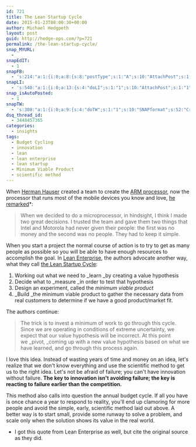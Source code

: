 ```yaml
---
id: 721
title: The Lean Startup Cycle
date: 2015-01-23T08:00:30+00:00
author: Michael Hedgpeth
layout: post
guid: http://hedge-ops.com/?p=721
permalink: /the-lean-startup-cycle/
snap_MYURL:
  - 
snapEdIT:
  - 1
snapFB:
  - 's:214:"a:1:{i:0;a:8:{s:8:"postType";s:1:"A";s:10:"AttachPost";s:1:"2";s:10:"SNAPformat";s:16:"%TITLE% - %SURL%";s:9:"isAutoImg";s:1:"A";s:8:"imgToUse";s:0:"";s:9:"isAutoURL";s:1:"A";s:8:"urlToUse";s:0:"";s:4:"doFB";i:0;}}";'
snapLI:
  - 's:540:"a:1:{i:0;a:13:{s:4:"doLI";s:1:"1";s:10:"AttachPost";s:1:"1";s:10:"SNAPformat";s:41:"New post has been published on %SITENAME%";s:11:"SNAPformatT";s:18:"New Post - %TITLE%";s:9:"isAutoImg";s:1:"A";s:8:"imgToUse";s:0:"";s:9:"isAutoURL";s:1:"A";s:8:"urlToUse";s:0:"";s:11:"isPrePosted";s:1:"1";s:8:"isPosted";s:1:"1";s:4:"pgID";s:19:"5964391784422400000";s:7:"postURL";s:124:"https://www.linkedin.com/updates?discuss=&amp;scope=16659297&amp;stype=M&amp;topic=5964391784422400000&amp;type=U&amp;a=pzBV";s:5:"pDate";s:19:"2015-01-23 14:03:34";}}";'
snap_isAutoPosted:
  - 1
snapTW:
  - 's:308:"a:1:{i:0;a:9:{s:4:"doTW";s:1:"1";s:10:"SNAPformat";s:52:"Create success through the #leanstartup cycle %SURL%";s:8:"attchImg";s:1:"1";s:9:"isAutoImg";s:1:"A";s:8:"imgToUse";s:0:"";s:11:"isPrePosted";s:1:"1";s:8:"isPosted";s:1:"1";s:4:"pgID";s:18:"558626104181682176";s:5:"pDate";s:19:"2015-01-23 14:03:36";}}";'
dsq_thread_id:
  - 3448457365
categories:
  - insights
tags:
  - Budget Cycling
  - innovation
  - lean
  - lean enterprise
  - lean startup
  - Minimum Viable Product
  - scientific method
---
```

When [Herman Hauser](http://en.wikipedia.org/wiki/Hermann_Hauser) created a team to create the [ARM processor](http://en.wikipedia.org/wiki/ARM_architecture), now the processor that runs most of the mobile devices you know and love, [he remarked](http://www.pcpro.co.uk/features/358750/whatever-happened-to-hermann-hauser)*:

> When we decided to do a microprocessor, in hindsight, I think I made two great decisions. I trusted the team and gave them two things that Intel and Motorola had never given their people: the first was no money and the second was no people. They had to keep it simple.

When you start a project the normal course of action is to try to get as many people as possible so you will be able to have enough resources to accomplish the goal. In [Lean Enterprise](http://amzn.to/1HdjuUt), the authors advocate another way, what they call [the Lean Startup Cycle](http://en.wikipedia.org/wiki/Lean_startup):<!--more-->

  1. Working out what we need to _learn _by creating a value hypothesis
  2. Decide what to _measure _in order to test that hypothesis
  3. Design an experiment, called the _minimum viable product_
  4. _Build _the minimum viable product to gather the necessary data from real customers to determine if we have a good product/market fit.

The authors continue:

> The trick is to invest a minimum of work to go through this cycle. Since we are operating in conditions of extreme uncertainty, we expect that our value hypothesis will be incorrect. At this point we _pivot, _coming up with a new value hypothesis based on what we have learned, and go through this process again.

I love this idea. Instead of wasting years of time and money on an idea, let's realize that we don't know everything and use the scientific method to get us to the right idea. Let's not be afraid of failure; you can't have innovation without failure. **The key to innovation isn't avoiding failure; the key is reacting to failure earlier than the competition.**

This method also calls into question the annual budget cycle. If all you have is once chance a year to respond to reality, you'll end up clamoring for more people and avoid the simple, early, scientific method laid out above. A better way is to start small, provide some runway to solve a problem, and scale only when the solution shows its value in the real world.

* I got this quote from Lean Enterprise as well, but cite the original source as they did.